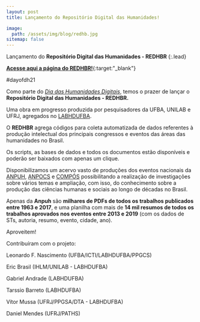 ```yaml
---
layout: post
title: Lançamento do Repositório Digital das Humanidades!

image: 
  path: /assets/img/blog/redhb.jpg
sitemap: false
---
```


Lançamento do **Repositório Digital das Humanidades - REDHBR**
{:.lead}

[**Acesse aqui a página do REDHBR!**](https://labhdufba.github.io/redhbr/){:target:"_blank"}

#dayofdh21

Como parte do [*Dia das Humanidades Digitais*](https://dhcenternet.org/initiatives/day-of-dh/2021), temos o prazer de lançar o **Repositório Digital das Humanidades - REDHBR.**

Uma obra em progresso produzida por pesquisadores da UFBA, UNILAB e UFRJ, agregados no [LABHDUFBA](http://labhd.ufba.br/).

O **REDHBR** agrega códigos para coleta automatizada de dados referentes à produção intelectual dos principais congressos e eventos das áreas das humanidades no Brasil. 

Os scripts, as bases de dados e todos os documentos estão disponíveis e poderão ser baixados com apenas um clique.

Disponibilizamos um acervo vasto de produções dos eventos nacionais da [ANPUH](https://anpuh.org.br/index.php), [ANPOCS](http://anpocs.com/)  e [COMPÓS](https://www.compos.org.br/a_compos.php) possibilitando a realização de investigações sobre vários temas e ampliação, com isso, do conhecimento sobre a produção das ciências humanas e sociais ao longo de décadas no Brasil.

Apenas da **Anpuh** são **milhares de PDFs de todos os trabalhos publicados entre 1963 e 2017**, e uma planilha com mais de **14 mil resumos de todos os trabalhos aprovados nos eventos entre 2013 e 2019** (com os dados de STs, autoria, resumo, evento, cidade, ano).

Aproveitem!

Contribuíram com o projeto:

Leonardo F. Nascimento (UFBA/ICTI/LABHDUFBA/PPGCS)

Eric Brasil (IHLM/UNILAB - LABHDUFBA)

Gabriel Andrade (LABHDUFBA)

Tarssio Barreto (LABHDUFBA) 

Vítor Mussa (UFRJ/PPGSA/DTA - LABHDUFBA)

Daniel Mendes (UFRJ/PATHS)
